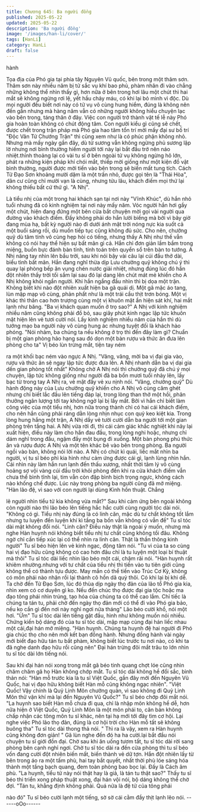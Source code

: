 ```yaml
---
title: Chương 645: Ba người đồng
published: 2025-05-22
updated: 2025-05-22
description: 'Ba người đồng'
image: '/images/han-li/cover/'
tags: [HanLi]
category: HanLi
draft: false
---
```


hành

Tọa địa của Phó gia tại phía tây Nguyên Vũ quốc, bên trong một
thâm sơn.
Thâm sơn này nhiều năm bị tử sắc vụ khí bao phủ, phàm nhân đi
vào chẳng những không thể nhìn thấy gì, hơn nữa ở bên trong
hơi lâu một chút thì hai mắt sẽ không ngừng rơi lệ, yết hầu chảy
máu, có khi lại bỏ mình vì độc.
Dù mọi người đều biết nơi này có tử vụ vô cùng hung hiểm, đúng
là không nên đến gần nhưng mà hàng năm vẫn có những người
không hiểu chuyện lạc vào bên trong, táng thân ở đây.
Việc con người trở thành vật tế lễ này Phó gia hoàn toàn không
có chút động tâm.
Con người kiểu gì cũng sẽ chết, được chết trong trận pháp mà
Phó gia hao tâm tổn trí mời mấy đại sư bố trí "Độc Vân Tử
Chướng Trận" thì cũng xem như là có phúc phận không nhỏ.
Nhưng mà mấy ngày gần đây, dù tử sương vẫn không ngừng phủ
sương lập lờ nhưng nơi bình thường hiếm người tới này lại bắt
đầu trở nên náo nhiệt.thỉnh thoảng lại có vài tu sĩ ở bên ngoài tử
vụ không ngừng hô lớn, phát ra những kiện pháp khí chói mắt,
thiếp mời giống như một kiện đồ vật bình thường, người được
mời tiến vào bên trong sẽ biến mất tung tích.
Cách Tử Đạo Sơn khoảng mười dặm là một trấn nhỏ, được gọi
tên là "Thái Hòa", dân cư cũng chỉ mười vạn là cùng, nhưng tửu
lâu, khách điếm mọi thứ lại không thiếu bất cứ thứ gì.
"A Nhị".

Là tiểu nhị của một trong hai khách sạn tại nơi này "Vĩnh Khúc",
dù hắn nhỏ tuổi nhưng đã có kinh nghiệm tại nơi này mấy năm.
Vóc người hắn hơi gầy một chút, hiện đang đứng một bên cửa
bắt chuyện mời gọi vài người qua đường vào khách điếm.
Đấy không phải do hắn lười biếng mà bởi vì bây giờ đang mùa
hạ, bất kỳ người nào đi dưới ánh mặt trời nóng nực kia suốt cả
một buổi sáng rồi, dù muốn tiếp tục cũng không đủ sức.
Cho nên, chưởng quỹ dù tâm tính vô cùng hẹp hòi có tiếng,
nhưng thấy A Nhị như thế vẫn không có nói hay thể hiện sự bất
mãn gì cả. Hắn chỉ đơn giản lầm bầm trong miệng, buồn bực
đánh bàn tính, tính toán trên quyển sổ trên bàn to tướng.
A Nhị nâng tay nhìn lên bầu trời, sau khi nói bậy vài câu lại cúi
đầu thở dài, biểu tình bất mãn.
Hắn đang nghĩ thừa dịp Lưu chưởng quỹ không chú ý thì quay lại
phòng bếp ăn vụng chén nước giải nhiệt, nhưng đúng lúc đó hắn
đột nhiên thấy trời tối sầm lại sau đó lại dang lên chút mát mẻ
khiến cho A Nhị không khỏi ngẩn người. Khi hắn ngẩng đầu nhìn
thì bị dọa một trận.
Không biết khi nào đột nhiên xuất hiện ba gã quái dị.
Một gã mặc áo tang, lùn mập mạp vô cùng, phản phất như là một
trái cầu thịt trơn bóng. Một vị khác thì thân cao hơn trượng cùng
một vị khuôn mặt ẩn hiện sát khí, hai mắt lạnh như băng.
"Ba vị khách quan muốn ở trọ sao?" A Nhị với kinh nghiệm nhiều
năm cũng không phải đồ bỏ, sau giây phút kinh ngạc lập tức
khuôn mặt hiện lên vẻ tươi cười nói. Lấy kinh nghiệm nhiều năm
của hắn thì dù tướng mạo ba người này vô cùng hung ác nhưng
tuyệt đối là khách hào phóng.
"Nói nhảm, ba chúng ta nếu không ở trọ thì đến đây làm gì?
Chuẩn bị một gian phòng hảo hạng sau đó dọn một bàn rượu và
thức ăn đưa lên phòng cho ta" Vị béo lùn trừng mắt, tiện tay ném

ra một khối bạc ném vào ngực A Nhị.
"Vâng, vâng, mời ba vị đại gia vào, rượu và thức ăn sẽ ngay lập
tức được đưa lên. A Nhị nhanh dẫn ba vị dại gia dến gian phòng
tốt nhất" Không chờ A Nhị nói thì chưởng quỹ đã chú ý mọi
chuyện, lập tức không giống như người đã ba bốn mươi tuổi nhảy
lên, lấy bạc từ trong tay A Nhị ra, vẻ mặt đầy vẻ xu nịnh nói.
"Vâng, chưởng quỹ" Dù hành động này của Lưu chưởng quỹ
khiến cho A Nhị vô cùng căm ghét nhưng chỉ biết lắc đầu lên tiếng
đáp lại, trong lòng than thở một hồi, phân thưởng ngân lượng tới
tay không ngờ lại bị lấy mất.
Bởi vì hắn chỉ biết làm công việc của một tiểu nhị, hơn nữa trong
thành chỉ có hai cái khách điếm, cho nên hắn cũng phải ráng dằn
lòng nhịn nhục con quỷ keo kiệt kia.
Trong lòng hung hắng một trận, A Nhị dầy vẻ tười cười dẫn ba
người tới một gian phòng trên tầng hai.
A Nhị vừa rời đi, thì cái cảm giác khắc nghiệt khi nãy lại xuất hiện,
điều này làm cho hắn đau đầu, trong lòng nghi hoặc, nhưng chỉ
dám nghĩ trong đầu, ngậm đầy một bụng đi xuống.
Một bàn phong phú thức ăn và rượu được A Nhị và một tên khác
bê vào bên trong phòng.
Ba người ngồi vào bàn, không nói lời nào.
A Nhị có chút kì quái, liếc mắt nhìn ba người, vị tu sĩ béo phì kia
hình như cảm ứng được cái gì, lạnh lùng nhìn hắn.
Cái nhìn này làm hắn run lạnh đến thấu xương, nhất thời tâm lý
vô cùng hoảng sợ vội vàng cúi đầu trời khỏi phòng đến khi ra cửa
khách điếm vẫn chưa thể bình tĩnh lại, tim vẫn còn đập bình bịch
trọng ngực, không cách nào khống chế được.
Lúc này trong phòng ba người cũng đã mở miệng.
"Hàn lão đệ, vì sao với con người lại dùng Kinh hồn thuật. Chẳng

lẽ người nhìn tiểu tử kia không vừa mắt?" Sau khi cảm ứng bên
ngoài không còn người nào thì lão béo lên tiếng hắc hắc cười
cùng người tóc dài nói.
"Không có gì. Tiểu nhị này đúng là có linh căn, mặc dù tư chất
không tốt lắm nhưng tu luyện đến luyện khí kì tầng ba bốn vẫn
không có vẫn đề" Tu sĩ tóc dài mặt không đổi nói.
"Linh căn? Điều này thật là ngoài ý muốn, nhưng mà nghe Hàn
huynh nói không biết tiểu nhị tư chất cũng không tồi đâu. Không
ngờ chỉ cần tiếp xúc lại có thể nhìn ra linh căn. Thật là thần thông
kinh người" Tu sĩ béo hiện lên vẻ kinh ngạc, động tâm nói.
"Tu vi của ta so cùng hai vị đạo hữu cũng không có cao hơn đâu
chỉ là tu luyện một loại bí thuật mà thôi" Tu sĩ tóc dài liếc nhìn lão
béo một cái, chậm rãi nói.
"Hàn huynh rất khiêm nhường.nhưng với tư chất của tiểu nhị thì
tiến vào tu tiên giới cũng không thể có thành tựu được. May mắn
có thể tiến vào Trúc Cơ Kỳ, không có môn phái nào nhận rồi lại
thành cô hồn dã quỷ thôi. Có khi lại bị khi dễ. Ta chờ đến Tử Đạo
Sơn, lúc đó thùa dịp ngày thọ đản của lão tổ Phó gia kia, nhìn
xem có cơ duyên gì ko. Nếu đến chúc thọ được đại gia tộc hoặc
ma đạo tông phái nhìn trúng, tạo hóa của chúng ta có thể cao
lắm. Chỉ tiếc là chúng ta tán tu, phải chờ đến ngày thọ đản mới có
thể đi vào Phó gia bảo, nếu ko cần gì đến nơi này nghỉ ngơi nửa
tháng" Lão béo cười khổ, nói một hơi.
"Ừm" Tu sĩ tóc dài lên tiếng gật đầu, hình như không muốn nói
nhiều.
Chứng kiến bộ dáng đó của tu sĩ tóc dài, mập mạp cùng đại hán
liếc nhau một cái,đại hán mở miệng.
"Hàn huynh. Chúng ta huynh đệ hai người đi Phó gia chúc thọ cho
nên mới kết bạn đồng hành. Nhưng đồng hành vài ngày mới biết
đạo hữu tán tu bất phàm, không biết lúc trước tu nơi nào, có khi ta
đã nghe danh đạo hữu rồi cũng nên" Đại hán trừng đôi mắt trâu to
lớn nhìn tu sĩ tóc dài lớn tiếng nói.

Sau khi đại hán nói xong trong mắt gã béo tinh quang chợt lóe
cũng nhìn chăm chăm gã họ Hàn không chớp mắt.
Tu sĩ tóc dài không hề đổi sắc, bình thản nói:
"Hàn mỗ trước kia là tu sĩ Việt Quốc, gần đây mới đến Nguyên Vũ
Quốc, hai vị đạo hữu không biết Hàn mỗ cũng không ngạc nhiên".
"Việt Quốc! Vậy chính là Quỷ Linh Môn chưởng quản, vì sao
không đi Quỷ Linh Môn thử vận khí mà lại đến Nguyên Vũ Quốc?"
Tu sĩ béo chớp đôi mắt nói.
"La huynh sao biết Hàn mỗ chưa đi qua, chỉ là nhập môn không
hề dễ, hơn nữa hiện ở Việt Quốc, Quỷ Linh Môn là một môn phái
to, căn bản không chấp nhận các tông môn tu sĩ khác, nên tại hạ
mới tới đây tìm cơ hội. Lại nghe việc Phó lão thọ đản, đúng là cơ
hội trời cho Hàn mỗ tất sẽ không buông tha" Tu sĩ tóc dài thong
thả nói.
" Thì ra là vậy, xem ra Hàn huynh cũng không đơn giản! " Gã lùn
nghe đến đó ha ha cười.lại bắt đầu nói chuyện tu sĩ giới đồn đại.
Chờ sau khi ăn uống tươm tất, tu sĩ tóc dài rời sang phòng bên
cạnh nghỉ ngơi.
Chờ tu sĩ tóc dài ra đến cửa phòng thì tu sĩ béo vốn đang cười
đột nhiên biến mất, biến thành vẻ dữ tợn.
Hắn đột nhiên lấy từ bên trong áo ra một tấm phù, hai tay bắt
quyết, nhất thời phù lóe sáng hóa thành một tầng bạch quang,
đem toàn phòng bao bọc lại.
Đấy là Cách âm phù.
"La huynh, tiểu tử này nói thật hay là giả, là tán tu thật sao?" Thấy
tu sĩ béo thi triển xong pháp thuật xong, đại hán vội nói, bộ dáng
không thể chờ đợi.
"Tán tu, khẳng định không phải. Quá nửa là đệ tử của tông phái

nào đó" Tu sĩ béo cười lạnh một tiếng, sờ sờ cái cằm đầy thịt lạnh
lẽo nói.
------oOo------
